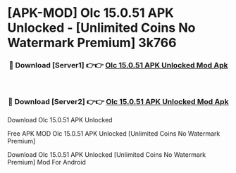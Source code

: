 # [APK-MOD] Olc 15.0.51 APK Unlocked - [Unlimited Coins No Watermark Premium] 3k766



<div align="center">
<h3>🔴 Download [Server1] 👉👉 <a href="https://momento.my/?title=Olc_15.0.51_APK_Unlocked">Olc 15.0.51 APK Unlocked Mod Apk</a></h3><br>

<h3>🔴 Download [Server2] 👉👉 <a href="https://momento.my/?title=Olc_15.0.51_APK_Unlocked">Olc 15.0.51 APK Unlocked Mod Apk</a></h3>
</div>



Download Olc 15.0.51 APK Unlocked 

Free APK MOD Olc 15.0.51 APK Unlocked [Unlimited Coins No Watermark Premium]

Download Olc 15.0.51 APK Unlocked [Unlimited Coins No Watermark Premium] Mod For Android
